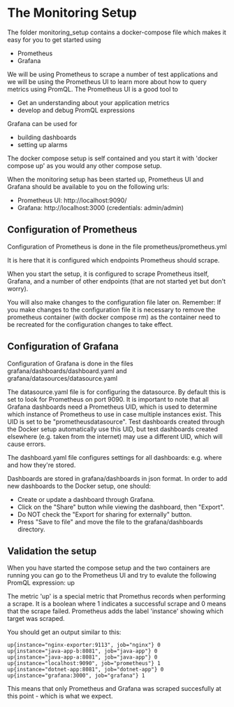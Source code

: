 # The Monitoring Setup
The folder monitoring_setup contains a docker-compose file which makes it easy for you to get started using
* Prometheus
* Grafana

We will be using Prometheus to scrape a number of test applications and we will be using the Prometheus UI to learn more about how to query metrics using PromQL. 
The Prometheus UI is a good tool to
* Get an understanding about your application metrics
* develop and debug PromQL expressions

Grafana can be used for 
* building dashboards
* setting up alarms

The docker compose setup is self contained and you start it with 'docker compose up' as you would any other compose setup.

When the monitoring setup has been started up, Prometheus UI and Grafana should be available to you on the following urls:
* Prometheus UI: http://localhost:9090/
* Grafana: http://localhost:3000 (credentials: admin/admin)

## Configuration of Prometheus
Configuration of Prometheus is done in the file prometheus/prometheus.yml

It is here that it is configured which endpoints Prometheus should scrape. 

When you start the setup, it is configured to scrape Prometheus itself, Grafana, and a number of other endpoints (that are not started yet but don't worry).

You will also make changes to the configuration file later on. 
Remember: If you make changes to the configuration file it is necessary to remove the prometheus container (with docker compose rm) as the container need to be recreated for the configuration changes to take effect.

## Configuration of Grafana
Configuration of Grafana is done in the files grafana/dashboards/dashboard.yaml and grafana/datasources/datasource.yaml

The datasource.yaml file is for configuring the datasource. By default this is set to look for Prometheus on port 9090. It is important to note that all Grafana dashboards need a Prometheus UID, which is used to determine which instance of Prometheus to use in case multiple instances exist. This UID is set to be "prometheusdatasource". Test dashboards created through the Docker setup automatically use this UID, but test dashboards created elsewhere (e.g. taken from the internet) may use a different UID, which will cause errors.

The dashboard.yaml file configures settings for all dashboards: e.g. where and how they're stored.

Dashboards are stored in grafana/dashboards in json format. In order to add new dashboards to the Docker setup, one should:
* Create or update a dashboard through Grafana.
* Click on the "Share" button while viewing the dashboard, then "Export".
* Do NOT check the "Export for sharing for externally" button.
* Press "Save to file" and move the file to the grafana/dashboards directory.

## Validation the setup
When you have started the compose setup and the two containers are running you can go to the Prometheus UI and try to evalute the following PromQL expression: up

The metric 'up' is a special metric that Promethus records when performing a scrape. It is a boolean where 1 indicates a successful scrape and 0 means that the scrape failed. Prometheus adds the label 'instance' showing which target was scraped.

You should get an output similar to this:
```
up{instance="nginx-exporter:9113", job="nginx"} 0
up{instance="java-app-b:8081", job="java-app"} 0
up{instance="java-app-a:8081", job="java-app"} 0
up{instance="localhost:9090", job="prometheus"} 1
up{instance="dotnet-app:8081", job="dotnet-app"} 0
up{instance="grafana:3000", job="grafana"} 1
```

This means that only Prometheus and Grafana was scraped succesfully at this point - which is what we expect.

